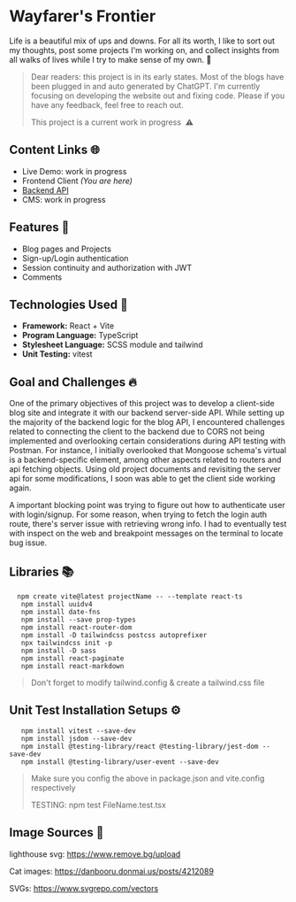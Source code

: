 # Wayfarer's Frontier

Life is a beautiful mix of ups and downs. For all its worth, I like to sort out my thoughts, post some projects I'm working on, and collect insights from all walks of lives while I try to make sense of my own. 🧳

> Dear readers: this project is in its early states. Most of the blogs have been plugged in and auto generated by ChatGPT. I'm currently focusing on developing the website out and fixing code. Please if you have any feedback, feel free to reach out. 
>
> This project is a current work in progress  ⚠️ <br>

## Content Links 🌐

- Live Demo: work in progress  
- Frontend Client _(You are here)_
- [Backend API ](https://github.com/NovaCat35/blog-api)
- CMS: work in progress  

## Features 🎯

- Blog pages and Projects
- Sign-up/Login authentication
- Session continuity and authorization with JWT
- Comments

## Technologies Used 🚀

- **Framework:** React + Vite
- **Program Language:** TypeScript
- **Stylesheet Language:** SCSS module and tailwind
- **Unit Testing:** vitest

## Goal and Challenges 🔥

One of the primary objectives of this project was to develop a client-side blog site and integrate it with our backend server-side API. While setting up the majority of the backend logic for the blog API, I encountered challenges related to connecting the client to the backend due to CORS not being implemented and overlooking certain considerations during API testing with Postman. For instance, I initially overlooked that Mongoose schema's virtual is a backend-specific element, among other aspects related to routers and api fetching objects. Using old project documents and revisiting the server api for some modifications, I soon was able to get the client side working again.

A important blocking point was trying to figure out how to authenticate user with login/signup. For some reason, when trying to fetch the login auth route, there's server issue with retrieving wrong info. I had to eventually test with inspect on the web and breakpoint messages on the terminal to locate bug issue.

## Libraries 📚

```
  npm create vite@latest projectName -- --template react-ts
   npm install uuidv4
   npm install date-fns
   npm install --save prop-types
   npm install react-router-dom
   npm install -D tailwindcss postcss autoprefixer
   npx tailwindcss init -p
   npm install -D sass
   npm install react-paginate
   npm install react-markdown
```

> Don't forget to modify tailwind.config & create a tailwind.css file

## Unit Test Installation Setups ⚙️

```
   npm install vitest --save-dev
   npm install jsdom --save-dev
   npm install @testing-library/react @testing-library/jest-dom --save-dev
   npm install @testing-library/user-event --save-dev
```

> Make sure you config the above in package.json and vite.config respectively
>
> TESTING: npm test FileName.test.tsx

## Image Sources 🌅

lighthouse svg: https://www.remove.bg/upload

Cat images: https://danbooru.donmai.us/posts/4212089

SVGs: https://www.svgrepo.com/vectors
